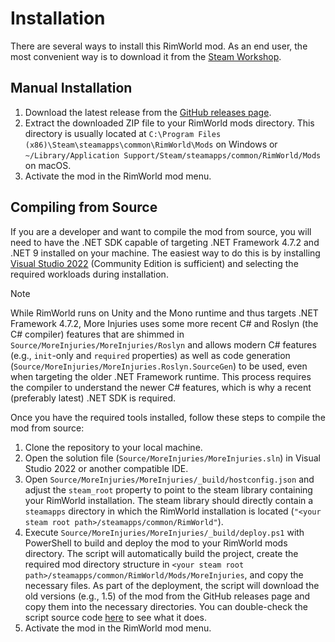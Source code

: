 # Installation

There are several ways to install this RimWorld mod. As an end user, the most convenient way is to download it from the [Steam Workshop](https://steamcommunity.com/sharedfiles/filedetails/?id=3348840185).

## Manual Installation

1. Download the latest release from the [GitHub releases page](https://github.com/frederik-hoeft/rimworld-more-injuries/releases).
2. Extract the downloaded ZIP file to your RimWorld mods directory. This directory is usually located at `C:\Program Files (x86)\Steam\steamapps\common\RimWorld\Mods` on Windows or `~/Library/Application Support/Steam/steamapps/common/RimWorld/Mods` on macOS.
3. Activate the mod in the RimWorld mod menu.

## Compiling from Source

If you are a developer and want to compile the mod from source, you will need to have the .NET SDK capable of targeting .NET Framework 4.7.2 and .NET 9 installed on your machine. The easiest way to do this is by installing [Visual Studio 2022](https://visualstudio.microsoft.com/vs/) (Community Edition is sufficient) and selecting the required workloads during installation.

> [!NOTE]
> While RimWorld runs on Unity and the Mono runtime and thus targets .NET Framework 4.7.2, More Injuries uses some more recent C# and Roslyn (the C# compiler) features that are shimmed in `Source/MoreInjuries/MoreInjuries/Roslyn` and allows modern C# features (e.g., `init`-only and `required` properties) as well as code generation (`Source/MoreInjuries/MoreInjuries.Roslyn.SourceGen`) to be used, even when targeting the older .NET Framework runtime. This process requires the compiler to understand the newer C# features, which is why a recent (preferably latest) .NET SDK is required.

Once you have the required tools installed, follow these steps to compile the mod from source:

1. Clone the repository to your local machine.
2. Open the solution file (`Source/MoreInjuries/MoreInjuries.sln`) in Visual Studio 2022 or another compatible IDE.
3. Open `Source/MoreInjuries/MoreInjuries/_build/hostconfig.json` and adjust the `steam_root` property to point to the steam library containing your RimWorld installation. The steam library should directly contain a `steamapps` directory in which the RimWorld installation is located (`"<your steam root path>/steamapps/common/RimWorld"`).
4. Execute `Source/MoreInjuries/MoreInjuries/_build/deploy.ps1` with PowerShell to build and deploy the mod to your RimWorld mods directory. The script will automatically build the project, create the required mod directory structure in `<your steam root path>/steamapps/common/RimWorld/Mods/MoreInjuries`, and copy the necessary files. As part of the deployment, the script will download the old versions (e.g., 1.5) of the mod from the GitHub releases page and copy them into the necessary directories. You can double-check the script source code [here](/Source/MoreInjuries/MoreInjuries/_build/deploy.ps1) to see what it does.
5. Activate the mod in the RimWorld mod menu.